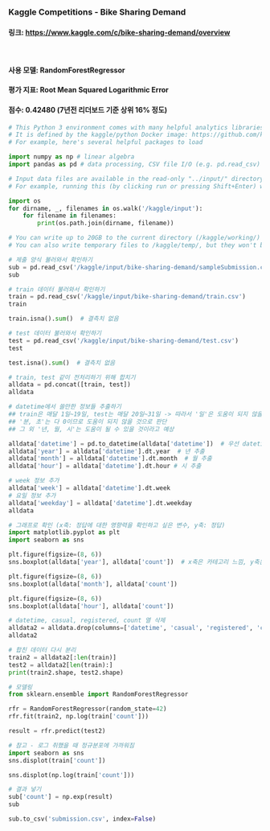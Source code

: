 ### **Kaggle Competitions - Bike Sharing Demand**
#### 링크: https://www.kaggle.com/c/bike-sharing-demand/overview
<br/>

#### 사용 모델: RandomForestRegressor
#### 평가 지표: Root Mean Squared Logarithmic Error
#### 점수: 0.42480 (7년전 리더보드 기준 상위 16% 정도)


```python
# This Python 3 environment comes with many helpful analytics libraries installed
# It is defined by the kaggle/python Docker image: https://github.com/kaggle/docker-python
# For example, here's several helpful packages to load

import numpy as np # linear algebra
import pandas as pd # data processing, CSV file I/O (e.g. pd.read_csv)

# Input data files are available in the read-only "../input/" directory
# For example, running this (by clicking run or pressing Shift+Enter) will list all files under the input directory

import os
for dirname, _, filenames in os.walk('/kaggle/input'):
    for filename in filenames:
        print(os.path.join(dirname, filename))

# You can write up to 20GB to the current directory (/kaggle/working/) that gets preserved as output when you create a version using "Save & Run All" 
# You can also write temporary files to /kaggle/temp/, but they won't be saved outside of the current session
```


```python
# 제출 양식 불러와서 확인하기
sub = pd.read_csv('/kaggle/input/bike-sharing-demand/sampleSubmission.csv')
sub
```


```python
# train 데이터 불러와서 확인하기
train = pd.read_csv('/kaggle/input/bike-sharing-demand/train.csv')
train
```


```python
train.isna().sum()  # 결측치 없음
```


```python
# test 데이터 불러와서 확인하기
test = pd.read_csv('/kaggle/input/bike-sharing-demand/test.csv')
test
```


```python
test.isna().sum()  # 결측치 없음
```


```python
# train, test 같이 전처리하기 위해 합치기
alldata = pd.concat([train, test])
alldata
```


```python
# datetime에서 쓸만한 정보들 추출하기
## train은 매달 1일~19일, test는 매달 20일~31일 -> 따라서 '일'은 도움이 되지 않을 것이라 판단
## '분, 초'는 다 0이므로 도움이 되지 않을 것으로 판단
## 그 외 '년, 월, 시'는 도움이 될 수 있을 것이라고 예상

alldata['datetime'] = pd.to_datetime(alldata['datetime'])  # 우선 datetime을 날짜 형식으로 변환
alldata['year'] = alldata['datetime'].dt.year  # 년 추출
alldata['month'] = alldata['datetime'].dt.month  # 월 추출
alldata['hour'] = alldata['datetime'].dt.hour # 시 추출

# week 정보 추가
alldata['week'] = alldata['datetime'].dt.week
# 요일 정보 추가
alldata['weekday'] = alldata['datetime'].dt.weekday
alldata
```


```python
# 그래프로 확인 (x축: 정답에 대한 영향력을 확인하고 싶은 변수, y축: 정답)
import matplotlib.pyplot as plt
import seaborn as sns

plt.figure(figsize=(8, 6))
sns.boxplot(alldata['year'], alldata['count'])  # x축은 카테고리 느낌, y축은 수치일 때 boxplot 활용
```


```python
plt.figure(figsize=(8, 6))
sns.boxplot(alldata['month'], alldata['count'])
```


```python
plt.figure(figsize=(8, 6))
sns.boxplot(alldata['hour'], alldata['count'])
```


```python
# datetime, casual, registered, count 열 삭제
alldata2 = alldata.drop(columns=['datetime', 'casual', 'registered', 'count'])
alldata2
```


```python
# 합친 데이터 다시 분리
train2 = alldata2[:len(train)]
test2 = alldata2[len(train):]
print(train2.shape, test2.shape)
```


```python
# 모델링
from sklearn.ensemble import RandomForestRegressor

rfr = RandomForestRegressor(random_state=42)
rfr.fit(train2, np.log(train['count']))
```


```python
result = rfr.predict(test2)
```


```python
# 참고 - 로그 취했을 때 정규분포에 가까워짐
import seaborn as sns
sns.displot(train['count'])
```


```python
sns.displot(np.log(train['count']))
```


```python
# 결과 넣기
sub['count'] = np.exp(result)
sub
```


```python
sub.to_csv('submission.csv', index=False)
```
